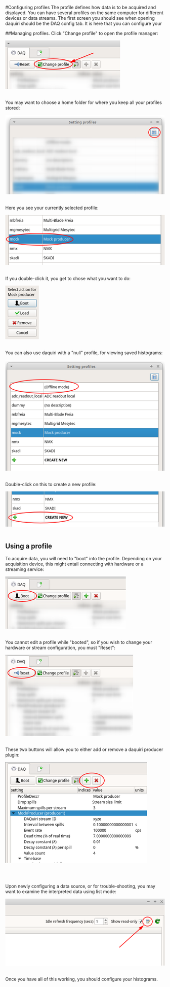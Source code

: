 #Configuring profiles
The profile defines how data is to be acquired and displayed. You can have several 
profiles on the same computer for different devices or data streams. The first screen you 
should see when opening daquiri should be the DAQ config tab. It is here that you can
configure your

##Managing profiles.
Click "Change profile" to open the profile manager:

![screenshot](change_profiles.png)
<br><br>


You may want to choose a home folder for where you keep all your profiles stored:

![screenshot](choose_folder.png)
<br><br>


Here you see your currently selected profile:

![screenshot](chosen_profile.png)
<br><br>

If you double-click it, you get to chose what you want to do:

![screenshot](profile_action.png)
<br><br>

You can also use daquiri with a "null" profile, for viewing saved histograms:

![screenshot](null_profile.png)
<br><br>


Double-click on this to create a new profile:

![screenshot](create_profile.png)
<br><br>

## Using a profile

To acquire data, you will need to "boot" into the profile. Depending on your acquisition 
device, this might entail connecting with hardware or a streaming service:

![screenshot](boot.png)
<br><br>

You cannot edit a profile while "booted", so if you wish to change your hardware or stream
configuration, you must "Reset":

![screenshot](reset.png)
<br><br>

These two buttons will allow you to either add or remove a daquiri producer plugin:

![screenshot](add_remove_plugin.png)

<br><br>

Upon newly configuring a data source, or for trouble-shooting, you may want to examine
the interpreted data using list mode:

![screenshot](access_list_mode.png)
<br><br>

Once you have all of this working, you should configure your histograms.